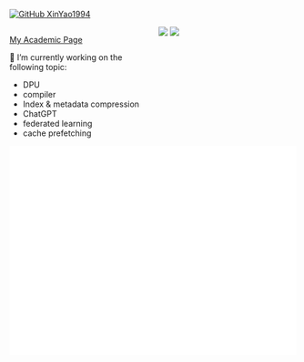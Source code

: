 
<!--
**XinYao1994/XinYao1994** is a ✨ _special_ ✨ repository because its `README.md` (this file) appears on your GitHub profile.

Here are some ideas to get you started:
- 🔭 I’m currently working on ...
- 🌱 I’m currently learning ...
- 👯 I’m looking to collaborate on ...
- 🤔 I’m looking for help with ...
- 💬 Ask me about ...
- 📫 How to reach me: ...
- 😄 Pronouns: ...
- ⚡ Fun fact: ...
-->
[![GitHub XinYao1994](https://img.shields.io/github/followers/XinYao1994?label=follow&style=social)](https://github.com/XinYao1994) 

<!-- <p>

  [My Academic Page](https://xinyao1994.github.io/xyaocs/) 
🔭 I’m currently working on the following topic:
   -  DPU 
   -  compiler  
   -  Index & metadata compression  
   -  ChatGPT 
   -  federated learning
   -  cache prefetching
   
  <a href="" ><img src="https://github-profile-trophy.vercel.app/?username=XinYao1994&column=4" width="50%"/>
  <a href="https://github.com/XinYao1994/"><img src="https://github-readme-stats.vercel.app/api?username=XinYao1994&show_icons=true&count_private=true" width="50%"/> 
  
</p> -->

<div style="display:flex; flex-wrap:wrap;">
  <div style="flex:1; margin-right:20px;">
    <p>
      <a href="https://xinyao1994.github.io/xyaocs/">My Academic Page</a> 
      <p>
      🔭 I’m currently working on the following topic:</p>
      <ul>
        <li>DPU</li>
        <li>compiler</li>
        <li>Index & metadata compression</li>
        <li>ChatGPT</li>
        <li>federated learning</li>
        <li>cache prefetching</li>
      </ul>
    </p>
  </div>
  <div style="flex:1;">
    <a href=""><img src="https://github-profile-trophy.vercel.app/?username=XinYao1994&column=4" width="49%"/></a>
    <a href="https://github.com/XinYao1994/"><img src="https://github-readme-stats.vercel.app/api?username=XinYao1994&show_icons=true&count_private=true" width="49%"/></a>
  </div>
</div>

<!-- <div align="center" style="display: flex; flex-direction: row;">
  <a href="" style="float:left; margin-right:10px; weight:50%;"><img src="https://github-profile-trophy.vercel.app/?username=XinYao1994&column=4">
  <a href="https://github.com/XinYao1994/" style="float:right; margin-right:10px; weight:50%;"><img src="https://github-readme-stats.vercel.app/api?username=XinYao1994&show_icons=true&count_private=true">
</div> -->

<div align="center">
  <img src="https://github.com/XinYao1994/XinYao1994/blob/master/github-metrics.svg">
</div>

<!-- [![trophy](https://github-profile-trophy.vercel.app/?username=XinYao1994&column=4)](https://github.com/XinYao1994)   -->

<!-- [![Xin's github stats](https://github-readme-stats.vercel.app/api?username=XinYao1994&show_icons=true)](https://github.com/XinYao1994/)   -->



